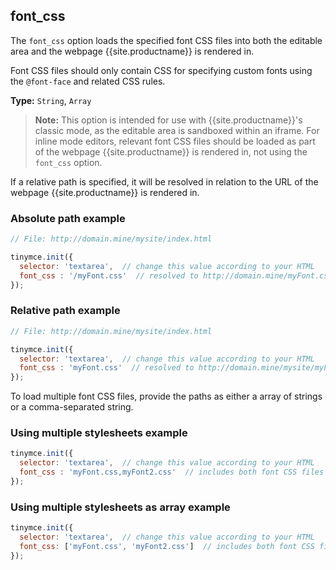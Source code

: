 ## font_css
The `font_css` option loads the specified font CSS files into both the editable area and the webpage {{site.productname}} is rendered in.

Font CSS files should only contain CSS for specifying custom fonts using the `@font-face` and related CSS rules. 

**Type:** `String`, `Array`

> **Note:** This option is intended for use with {{site.productname}}'s classic mode, as the editable area is sandboxed within an iframe. For inline mode editors, relevant font CSS files should be loaded as part of the webpage {{site.productname}} is rendered in, not using the `font_css` option.

If a relative path is specified, it will be resolved in relation to the URL of the webpage {{site.productname}} is rendered in.

### Absolute path example

```js
// File: http://domain.mine/mysite/index.html

tinymce.init({
  selector: 'textarea',  // change this value according to your HTML
  font_css : '/myFont.css'  // resolved to http://domain.mine/myFont.css
});
```

### Relative path example

```js
// File: http://domain.mine/mysite/index.html

tinymce.init({
  selector: 'textarea',  // change this value according to your HTML
  font_css : 'myFont.css'  // resolved to http://domain.mine/mysite/myFont.css
});
```

To load multiple font CSS files, provide the paths as either a array of strings or a comma-separated string.

### Using multiple stylesheets example

```js
tinymce.init({
  selector: 'textarea',  // change this value according to your HTML
  font_css : 'myFont.css,myFont2.css'  // includes both font CSS files in header
});
```

### Using multiple stylesheets as array example

```js
tinymce.init({
  selector: 'textarea',  // change this value according to your HTML
  font_css: ['myFont.css', 'myFont2.css']  // includes both font CSS files in header, ability to have CSS with `,` in URL
});
```